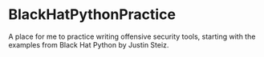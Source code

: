 # BlackHatPythonPractice
A place for me to practice writing offensive security tools, starting with the examples from Black Hat Python by Justin Steiz.
